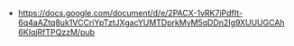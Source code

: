 * https://docs.google.com/document/d/e/2PACX-1vRK7iPdfIt-6q4aAZtq8uk1VCCriYpTztJXgacYUMTDprkMyM5qDDn2Ig9XUUUGCAh6KIqjRfTPQzzM/pub